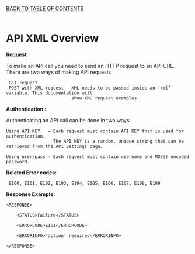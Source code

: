 <a href="/1.3/README.md">BACK TO TABLE OF CONTENTS</a>
<BR>
<BR>

<h1>API XML Overview</h1>

<b>Request</b>

To make an API call you need to send an HTTP request to an API URL. There are two ways of making API requests:

     GET request
     POST with XML request – XML needs to be passed inside an ‘xml’ variable. This documentation will 
                             show XML request examples.

<b>Authentication :</b>

Authenticating an API call can be done in two ways:

    Using API KEY   – Each request must contain API KEY that is used for authentication. 
                      The API KEY is a random, unique string that can be retrieved from the API Settings page.
                           
    Using user/pass - Each request must contain username and MD5() encoded password.

<b>Related Error codes:</b>

     E100, E101, E102, E103, E104, E105, E106, E107, E108, E109

<b>Response Example:</b>

    <RESPONSE>
    
        <STATUS>Failure</STATUS>
        
        <ERRORCODE>E101</ERRORCODE>
        
        <ERRORINFO>'action' required</ERRORINFO>
        
    </RESPONSE>
